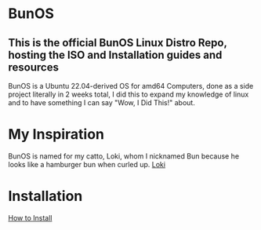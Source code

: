 # BunOS
## This is the official BunOS Linux Distro Repo, hosting the ISO and Installation guides and resources
BunOS is a Ubuntu 22.04-derived OS for amd64 Computers, done as a side project literally in 2 weeks total, I did this to expand my knowledge of linux and to have something I can say "Wow, I Did This!" about.
# My Inspiration
BunOS is named for my catto, Loki, whom I nicknamed Bun because he looks like a hamburger bun when curled up.
[Loki](./images/Loki.jpg)
# Installation
[How to Install](./INSTALLATION.md)
